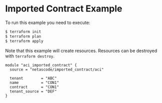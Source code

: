 <!-- BEGIN_TF_DOCS -->
# Imported Contract Example

To run this example you need to execute:

```bash
$ terraform init
$ terraform plan
$ terraform apply
```

Note that this example will create resources. Resources can be destroyed with `terraform destroy`.

```hcl
module "aci_imported_contract" {
  source = "netascode/imported_contract/aci"

  tenant        = "ABC"
  name          = "CON1"
  contract      = "CON1"
  tenant_source = "DEF"
}

```
<!-- END_TF_DOCS -->